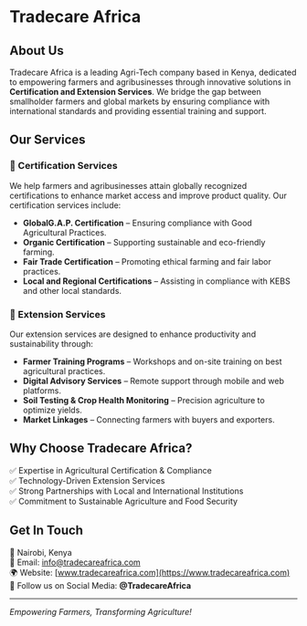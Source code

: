 # Tradecare Africa

## About Us
Tradecare Africa is a leading Agri-Tech company based in Kenya, dedicated to empowering farmers and agribusinesses through innovative solutions in **Certification and Extension Services**. We bridge the gap between smallholder farmers and global markets by ensuring compliance with international standards and providing essential training and support.

## Our Services

### 🌱 Certification Services
We help farmers and agribusinesses attain globally recognized certifications to enhance market access and improve product quality. Our certification services include:
- **GlobalG.A.P. Certification** – Ensuring compliance with Good Agricultural Practices.
- **Organic Certification** – Supporting sustainable and eco-friendly farming.
- **Fair Trade Certification** – Promoting ethical farming and fair labor practices.
- **Local and Regional Certifications** – Assisting in compliance with KEBS and other local standards.

### 🚜 Extension Services
Our extension services are designed to enhance productivity and sustainability through:
- **Farmer Training Programs** – Workshops and on-site training on best agricultural practices.
- **Digital Advisory Services** – Remote support through mobile and web platforms.
- **Soil Testing & Crop Health Monitoring** – Precision agriculture to optimize yields.
- **Market Linkages** – Connecting farmers with buyers and exporters.

## Why Choose Tradecare Africa?
✅ Expertise in Agricultural Certification & Compliance  
✅ Technology-Driven Extension Services  
✅ Strong Partnerships with Local and International Institutions  
✅ Commitment to Sustainable Agriculture and Food Security  

## Get In Touch
📍 Nairobi, Kenya  
📧 Email: info@tradecareafrica.com  
🌍 Website: [www.tradecareafrica.com](https://www.tradecareafrica.com)  
📱 Follow us on Social Media: **@TradecareAfrica**

---
*Empowering Farmers, Transforming Agriculture!*
